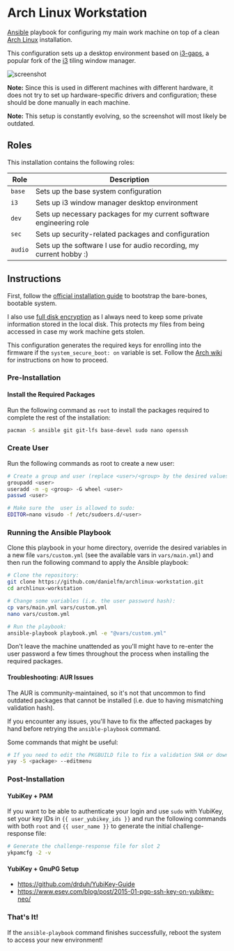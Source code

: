 # Arch Linux Workstation

[Ansible](https://www.ansible.com/) playbook for configuring my main work
machine on top of a clean [Arch Linux](https://www.archlinux.org/) installation.

This configuration sets up a desktop environment based on
[i3-gaps](https://github.com/Airblader/i3), a popular fork of the
[i3](https://i3wm.org/) tiling window manager.

![screenshot](./screenshot.png)

**Note:** Since this is used in different machines with different hardware, it
does not try to set up hardware-specific drivers and configuration; these should
be done manually in each machine.

**Note:** This setup is constantly evolving, so the screenshot will most likely
be outdated.

## Roles

This installation contains the following roles:

| Role    | Description                                                         |
|---------|---------------------------------------------------------------------|
| `base`  | Sets up the base system configuration                               |
| `i3`    | Sets up i3 window manager desktop environment                       |
| `dev`   | Sets up necessary packages for my current software engineering role |
| `sec`   | Sets up security-related packages and configuration                 |
| `audio` | Sets up the software I use for audio recording, my current hobby :) |

## Instructions

First, follow the
[official installation guide](https://wiki.archlinux.org/index.php/installation_guide)
to bootstrap the bare-bones, bootable system.

I also use
[full disk encryption](https://wiki.archlinux.org/index.php/Dm-crypt/Encrypting_an_entire_system#LVM_on_LUKS)
as I always need to keep some private information stored in the local disk. This
protects my files from being accessed in case my work machine gets stolen.

This configuration generates the required keys for enrolling into the firmware
if the `system_secure_boot: on` variable is set. Follow the
[Arch wiki](https://wiki.archlinux.org/index.php/Secure_Boot) for instructions
on how to proceed.

### Pre-Installation

#### Install the Required Packages

Run the following command as `root` to install the packages required to
complete the rest of the installation:

```sh
pacman -S ansible git git-lfs base-devel sudo nano openssh
```

### Create User

Run the following commands as root to create a new user:

```sh
# Create a group and user (replace <user>/<group> by the desired values):
groupadd <user>
useradd -m -g <group> -G wheel <user>
passwd <user>

# Make sure the  user is allowed to sudo:
EDITOR=nano visudo -f /etc/sudoers.d/<user>
```

### Running the Ansible Playbook

Clone this playbook in your home directory, override the desired variables
in a new file `vars/custom.yml` (see the available vars in `vars/main.yml`) and
then run the following command to apply the Ansible playbook:

```sh
# Clone the repository:
git clone https://github.com/danielfm/archlinux-workstation.git
cd archlinux-workstation

# Change some variables (i.e. the user password hash):
cp vars/main.yml vars/custom.yml
nano vars/custom.yml

# Run the playbook:
ansible-playbook playbook.yml -e "@vars/custom.yml"
```

Don't leave the machine unattended as you'll might have to re-enter the user
password a few times throughout the process when installing the required packages.

#### Troubleshooting: AUR Issues

The AUR is community-maintained, so it's not that uncommon to find outdated
packages that cannot be installed (i.e. due to having mismatching validation
hash).

If you encounter any issues, you'll have to fix the affected packages by hand
before retrying the `ansible-playbook` command.

Some commands that might be useful:

```sh
# If you need to edit the PKGBUILD file to fix a validation SHA or download URL:
yay -S <package> --editmenu
```

### Post-Installation

#### YubiKey + PAM

If you want to be able to authenticate your login and use `sudo` with YubiKey,
set your key IDs in `{{ user_yubikey_ids }}` and run the following commands
with both `root` and `{{ user_name }}` to generate the initial
challenge-response file:

```sh
# Generate the challenge-response file for slot 2
ykpamcfg -2 -v
```

#### YubiKey + GnuPG Setup

- https://github.com/drduh/YubiKey-Guide
- https://www.esev.com/blog/post/2015-01-pgp-ssh-key-on-yubikey-neo/

### That's It!

If the `ansible-playbook` command finishes successfully, reboot the system to
access your new environment!
